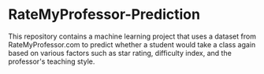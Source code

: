 # RateMyProfessor-Prediction
This repository contains a machine learning project that uses a dataset from RateMyProfessor.com to predict whether a student would take a class again based on various factors such as star rating, difficulty index, and the professor's teaching style.
